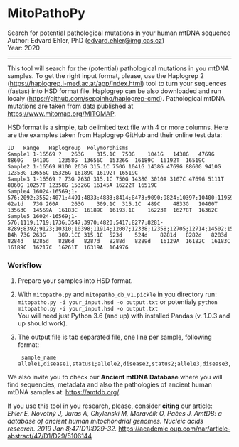 # MitoPathoPy
Search for potential pathological mutations in your human mtDNA sequence  
Author: Edvard Ehler, PhD (edvard.ehler@img.cas.cz)  
Year: 2020  

---------------------------
This tool will search for the (potential) pathological mutations in you mtDNA samples. To get the right input format, please, use the Haplogrep 2 (https://haplogrep.i-med.ac.at/app/index.html) tool to turn your sequences (fastas) into HSD format file. Haplogrep can be also downloaded and run localy (https://github.com/seppinho/haplogrep-cmd). Pathological mtDNA mutations are taken from data published at https://www.mitomap.org/MITOMAP.

HSD format is a simple, tab delimited text file with 4 or more columns. Here are the examples taken from Haplogrep GitHub and their online test data:

    
    ID	 Range	 Haplogroup	 Polymorphisms
    Sample1	1-16569	?	263G	315.1C	750G	1041G	1438G	4769G	8860G	9410G	12358G	13656C	15326G	16189C	16192T	16519C
    Sample2 1-16569 H100 263G 315.1C 750G 1041G 1438G 4769G 8860G 9410G 12358G 13656C 15326G 16189C 16192T 16519C
    Sample3 1-16569 ? 73G 263G 315.1C 750G 1438G 3010A 3107C 4769G 5111T 8860G 10257T 12358G 15326G 16145A 16222T 16519C
    Sample4	16024-16569;1-576;2092;3552;4071;4491;4833;4883;8414;8473;9090;9824;10397;10400;11959;11969;12372;12771;13563;14502;14569;15487;	G2a1d	73G	260A	263G	309.1C	315.1C	489C	4833G	10400T	13563G	14569A	16183C	16189C	16193.1C	16223T	16278T	16362C
    Sample5	16024-16569;1-576;1119;1719;1736;3547;3970;4820;5417;8277;8281-8289;8392;9123;10310;10398;11914;12007;12338;12358;12705;12714;14502;15535;	B4h	73G	263G	309.1CC	315.1C	523d	524d	8281d	8282d	8283d	8284d	8285d	8286d	8287d	8288d	8289d	16129A	16182C	16183C	16189C	16217C	16261T	16319A	16497G 
    

### Workflow
1. Prepare your samples into HSD format.
2. With `mitopatho.py` and `mitopatho_db_v1.pickle` in you directory run:  
`mitopatho.py -i your_input.hsd -o output.txt` or potentialy `python mitopatho.py -i your_input.hsd -o output.txt`  
You will need just Python 3.6 (and up) with installed Pandas (v. 1.0.3 and up should work).
3. The output file is tab separated file, one line per sample, following format:

        sample_name   allele1,disease1,status1;allele2,disease2,status2;allele3,disease3,status3;...


We also invite you to check our **Ancient mtDNA Database** where you will find sequencies, metadata and also the pathologies of ancient human mtDNA samples at: https://amtdb.org/.

If you use this tool in you research, please, consider **citing** our article:  
*Ehler E, Novotný J, Juras A, Chyleński M, Moravčík O, Pačes J. AmtDB: a database of ancient human mitochondrial genomes. Nucleic acids research. 2019 Jan 8;47(D1):D29-32.* https://academic.oup.com/nar/article-abstract/47/D1/D29/5106144
